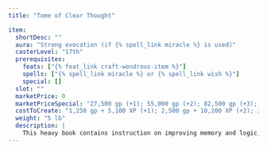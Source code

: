 ```yaml
---
title: "Tome of Clear Thought"

item:
  shortDesc: ""
  aura: "Strong evocation (if {% spell_link miracle %} is used)"
  casterLevel: "17th"
  prerequisites:
    feats: ["{% feat_link craft-wondrous-item %}"]
    spells: ["{% spell_link miracle %} or {% spell_link wish %}"]
    special: []
  slot: ""
  marketPrice: 0
  marketPriceSpecial: "27,500 gp (+1); 55,000 gp (+2); 82,500 gp (+3); 110,000 gp (+4); 137,500 gp (+5)"
  costToCreate: "1,250 gp + 5,100 XP (+1); 2,500 gp + 10,200 XP (+2); 3,750 gp + 15,300 XP (+3); 5,000 gp + 20,400 XP (+4); 6,250 gp + 25,500 XP (+5)"
  weight: "5 lb"
  description: |
    This heavy book contains instruction on improving memory and logic, but entwined within the words is a powerful magical effect. If anyone reads this book, which takes a total of 48 hours over a minimum of six days, she gains an inherent bonus of from +1 to +5 (depending on the type of tome) to her Intelligence score. Once the book is read, the magic disappears from the pages and it becomes a normal book. Because the _tome of clear thought_ provides an inherent bonus, the reader will earn extra skill points when she attains a new level.
---
```

